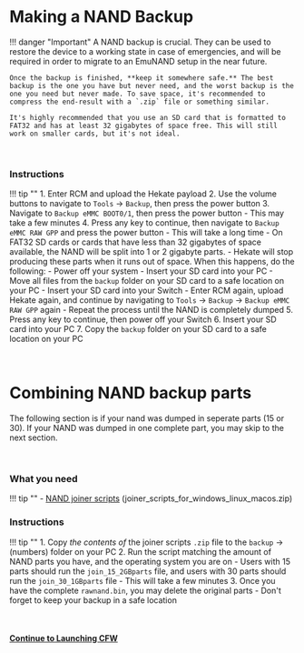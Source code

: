 # Making a NAND Backup

!!! danger "Important"
	A NAND backup is crucial. They can be used to restore the device to a working state in case of emergencies, and will be required in order to migrate to an EmuNAND setup in the near future.

	Once the backup is finished, **keep it somewhere safe.** The best backup is the one you have but never need, and the worst backup is the one you need but never made. To save space, it's recommended to compress the end-result with a `.zip` file or something similar.

	It's highly recommended that you use an SD card that is formatted to FAT32 and has at least 32 gigabytes of space free. This will still work on smaller cards, but it's not ideal.

&nbsp;

### Instructions

!!! tip ""
    1. Enter RCM and upload the Hekate payload
    2. Use the volume buttons to navigate to `Tools` -> `Backup`, then press the power button
    3. Navigate to `Backup eMMC BOOT0/1`, then press the power button
    - This may take a few minutes
    4. Press any key to continue, then navigate to `Backup eMMC RAW GPP` and press the power button
        - This will take a long time
        - On FAT32 SD cards or cards that have less than 32 gigabytes of space available, the NAND will be split into 1 or 2 gigabyte parts.
            - Hekate will stop producing these parts when it runs out of space. When this happens, do the following:
            - Power off your system
            - Insert your SD card into your PC
            - Move all files from the `backup` folder on your SD card to a safe location on your PC
            - Insert your SD card into your Switch
            - Enter RCM again, upload Hekate again, and continue by navigating to `Tools` -> `Backup` -> `Backup eMMC RAW GPP` again
            - Repeat the process until the NAND is completely dumped
    5. Press any key to continue, then power off your Switch
    6. Insert your SD card into your PC
    7. Copy the `backup` folder on your SD card to a safe location on your PC

&nbsp;

# Combining NAND backup parts

The following section is if your nand was dumped in seperate parts (15 or 30). If your NAND was dumped in one complete part, you may skip to the next section. 

&nbsp;

### What you need

!!! tip ""
    - [NAND joiner scripts](https://github.com/CTCaer/hekate/releases/) (joiner_scripts_for_windows_linux_macos.zip)

### Instructions

!!! tip ""
    1. Copy *the contents of* the joiner scripts `.zip` file to the `backup` -> (numbers) folder on your PC
    2. Run the script matching the amount of NAND parts you have, and the operating system you are on
    - Users with 15 parts should run the `join_15_2GBparts` file, and users with 30 parts should run the `join_30_1GBparts` file
    - This will take a few minutes
    3. Once you have the complete `rawnand.bin`, you may delete the original parts
    - Don't forget to keep your backup in a safe location

&nbsp;

#### [Continue to Launching CFW <i class="fa fa-arrow-circle-right fa-lg"></i>](launching_cfw.md)
